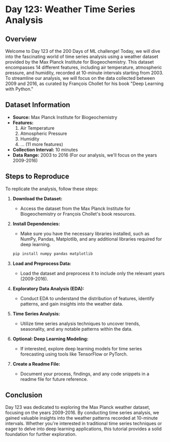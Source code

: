 # Day 123: Weather Time Series Analysis

## Overview

Welcome to Day 123 of the 200 Days of ML challenge! Today, we will dive into the fascinating world of time series analysis using a weather dataset provided by the Max Planck Institute for Biogeochemistry. This dataset encompasses 14 different features, including air temperature, atmospheric pressure, and humidity, recorded at 10-minute intervals starting from 2003. To streamline our analysis, we will focus on the data collected between 2009 and 2016, as curated by François Chollet for his book "Deep Learning with Python."

## Dataset Information

- **Source:** Max Planck Institute for Biogeochemistry
- **Features:**
  1. Air Temperature
  2. Atmospheric Pressure
  3. Humidity
  4. ... (11 more features)
- **Collection Interval:** 10 minutes
- **Data Range:** 2003 to 2016 (For our analysis, we'll focus on the years 2009-2016)

## Steps to Reproduce

To replicate the analysis, follow these steps:

1. **Download the Dataset:**
   - Access the dataset from the Max Planck Institute for Biogeochemistry or François Chollet's book resources.

2. **Install Dependencies:**
   - Make sure you have the necessary libraries installed, such as NumPy, Pandas, Matplotlib, and any additional libraries required for deep learning.

   ```bash
   pip install numpy pandas matplotlib
   ```

3. **Load and Preprocess Data:**
   - Load the dataset and preprocess it to include only the relevant years (2009-2016).

4. **Exploratory Data Analysis (EDA):**
   - Conduct EDA to understand the distribution of features, identify patterns, and gain insights into the weather data.

5. **Time Series Analysis:**
   - Utilize time series analysis techniques to uncover trends, seasonality, and any notable patterns within the data.

6. **Optional: Deep Learning Modeling:**
   - If interested, explore deep learning models for time series forecasting using tools like TensorFlow or PyTorch.

7. **Create a Readme File:**
   - Document your process, findings, and any code snippets in a readme file for future reference.

## Conclusion

Day 123 was dedicated to exploring the Max Planck weather dataset, focusing on the years 2009-2016. By conducting time series analysis, we gained valuable insights into the weather patterns recorded at 10-minute intervals. Whether you're interested in traditional time series techniques or eager to delve into deep learning applications, this tutorial provides a solid foundation for further exploration.
